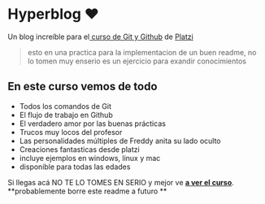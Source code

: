 # Hyperblog ❤

Un blog increíble para el[ curso de Git y Github](https://platzi.com/cursos/git-github/ " curso de Git y Github") de [Platzi](https://platzi.com/ "Platzi")

> esto en una practica para la implementacion de un buen readme, no lo tomen muy enserio es un ejercicio para exandir conocimientos

## En este curso vemos de todo

- Todos los comandos de Git
- El flujo de trabajo en Github
- El verdadero amor por las buenas prácticas
- Trucos muy locos del profesor
- Las personalidades múltiples de Freddy anita su lado oculto
- Creaciones fantasticas desde platzi
- incluye ejemplos en windows, linux y mac
- disponible para todas las edades

Si llegas acá NO TE LO TOMES EN SERIO y mejor ve [**a ver el curso**](https://platzi.com/cursos/git-github/ "a ver el curso").
**probablemente borre este readme a futuro **
